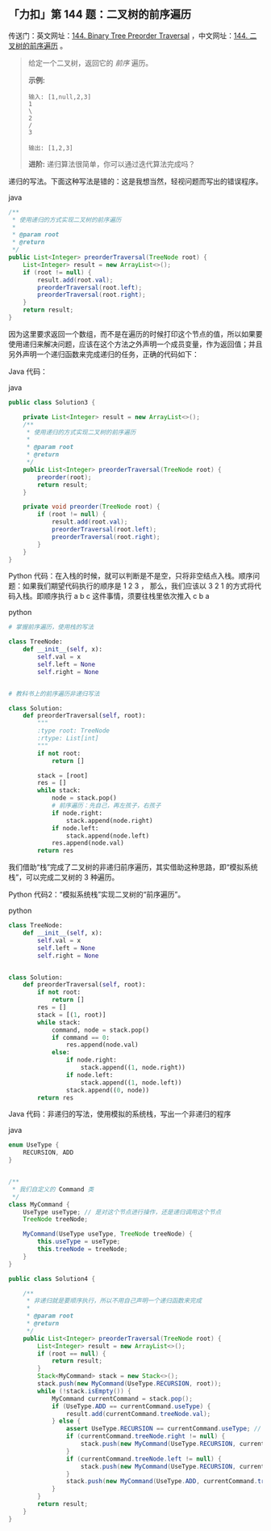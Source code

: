 ## 「力扣」第 144 题：二叉树的前序遍历

传送门：英文网址：[144. Binary Tree Preorder Traversal](https://leetcode.com/problems/binary-tree-preorder-traversal/description/) ，中文网址：[144. 二叉树的前序遍历](https://leetcode-cn.com/problems/binary-tree-preorder-traversal/description/) 。

> 给定一个二叉树，返回它的 *前序* 遍历。
>
> **示例:**
>
> ```
> 输入: [1,null,2,3]  
> 1
> \
> 2
> /
> 3 
> 
> 输出: [1,2,3]
> ```
>
> **进阶:** 递归算法很简单，你可以通过迭代算法完成吗？

递归的写法。下面这种写法是错的：这是我想当然，轻视问题而写出的错误程序。

java

```java
/**
 * 使用递归的方式实现二叉树的前序遍历
 *
 * @param root
 * @return
 */
public List<Integer> preorderTraversal(TreeNode root) {
    List<Integer> result = new ArrayList<>();
    if (root != null) {
        result.add(root.val);
        preorderTraversal(root.left);
        preorderTraversal(root.right);
    }
    return result;
}
```

因为这里要求返回一个数组，而不是在遍历的时候打印这个节点的值，所以如果要使用递归来解决问题，应该在这个方法之外声明一个成员变量，作为返回值；并且另外声明一个递归函数来完成递归的任务，正确的代码如下：

Java 代码：

java

```java
public class Solution3 {

    private List<Integer> result = new ArrayList<>();
    /**
     * 使用递归的方式实现二叉树的前序遍历
     *
     * @param root
     * @return
     */
    public List<Integer> preorderTraversal(TreeNode root) {
        preorder(root);
        return result;
    }

    private void preorder(TreeNode root) {
        if (root != null) {
            result.add(root.val);
            preorderTraversal(root.left);
            preorderTraversal(root.right);
        }
    }
}
```

Python 代码：在入栈的时候，就可以判断是不是空，只将非空结点入栈。顺序问题：如果我们期望代码执行的顺序是 1 2 3 ， 那么，我们应该以 3 2 1 的方式将代码入栈。即顺序执行 a b c 这件事情，须要往栈里依次推入 c b a

python

```python
# 掌握前序遍历，使用栈的写法

class TreeNode:
    def __init__(self, x):
        self.val = x
        self.left = None
        self.right = None


# 教科书上的前序遍历非递归写法

class Solution:
    def preorderTraversal(self, root):
        """
        :type root: TreeNode
        :rtype: List[int]
        """
        if not root:
            return []

        stack = [root]
        res = []
        while stack:
            node = stack.pop()
            # 前序遍历：先自己，再左孩子，右孩子
            if node.right:
                stack.append(node.right)
            if node.left:
                stack.append(node.left)
            res.append(node.val)
        return res
```

我们借助“栈”完成了二叉树的非递归前序遍历，其实借助这种思路，即“模拟系统栈”，可以完成二叉树的 3 种遍历。

Python 代码2：“模拟系统栈”实现二叉树的“前序遍历”。





python

```python
class TreeNode:
    def __init__(self, x):
        self.val = x
        self.left = None
        self.right = None


class Solution:
    def preorderTraversal(self, root):
        if not root:
            return []
        res = []
        stack = [(1, root)]
        while stack:
            command, node = stack.pop()
            if command == 0:
                res.append(node.val)
            else:
                if node.right:
                    stack.append((1, node.right))
                if node.left:
                    stack.append((1, node.left))
                stack.append((0, node))
        return res
```

Java 代码：非递归的写法，使用模拟的系统栈，写出一个非递归的程序

java

```java
enum UseType {
    RECURSION, ADD
}


/**
 * 我们自定义的 Command 类
 */
class MyCommand {
    UseType useType; // 是对这个节点进行操作，还是递归调用这个节点
    TreeNode treeNode;

    MyCommand(UseType useType, TreeNode treeNode) {
        this.useType = useType;
        this.treeNode = treeNode;
    }
}

public class Solution4 {

    /**
     * 非递归就是要顺序执行，所以不用自己声明一个递归函数来完成
     *
     * @param root
     * @return
     */
    public List<Integer> preorderTraversal(TreeNode root) {
        List<Integer> result = new ArrayList<>();
        if (root == null) {
            return result;
        }
        Stack<MyCommand> stack = new Stack<>();
        stack.push(new MyCommand(UseType.RECURSION, root));
        while (!stack.isEmpty()) {
            MyCommand currentCommand = stack.pop();
            if (UseType.ADD == currentCommand.useType) {
                result.add(currentCommand.treeNode.val);
            } else {
                assert UseType.RECURSION == currentCommand.useType; // 模拟系统栈的作用，注意，应该倒过来写
                if (currentCommand.treeNode.right != null) {
                    stack.push(new MyCommand(UseType.RECURSION, currentCommand.treeNode.right));
                }
                if (currentCommand.treeNode.left != null) {
                    stack.push(new MyCommand(UseType.RECURSION, currentCommand.treeNode.left));
                }
                stack.push(new MyCommand(UseType.ADD, currentCommand.treeNode));
            }
        }
        return result;
    }
}
```